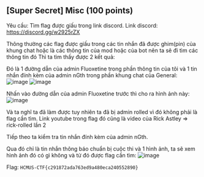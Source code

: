 ## [Super Secret] Misc (100 points)

Yêu cầu: Tìm flag được giấu trong link discord.
Link discord: https://discord.gg/w2925rZX

Thông thường các flag được giấu trong các tin nhắn đã được ghim(pin) của khung chat hoặc là các thông tin của mod hoặc của bot nên ta sẽ đi tìm các thông tin đó
Thì ta tìm thấy được 2 kết quả:

Đó là 1 đường dẫn của admin Fluoxetine trong phần thông tin của tôi và 1 tin nhắn đính kèm của admin nGth trong phần khung chat của General:
![image](https://user-images.githubusercontent.com/87664370/168628950-ff25951b-34c9-4a34-b4c7-be482aa008c7.png)
![image](https://user-images.githubusercontent.com/87664370/168629035-fb979bb8-1bd3-44de-b76f-1588438a109f.png)

Nhấn vào đường dẫn của admin Fluoxetine trước thì cho ra hình ảnh này:
![image](https://user-images.githubusercontent.com/87664370/168629535-e0c50648-7ade-4337-a82d-1d8bc82df8f4.png)

Và ta nghĩ ta đã làm được tuy nhiên ta đã bị admin rolled vì đó không phải là flag cần tìm. Link youtube trong flag đó cũng là video của Rick Astley => rick-rolled lần 2

Tiếp theo ta kiểm tra tin nhắn đính kèm của admin nGth.

Qua đó chỉ là tin nhắn thông báo chuẩn bị cuộc thi và 1 hình ảnh, ta sẽ xem hình ảnh đó có gì không và từ đó được flag cần tìm:
![image](https://user-images.githubusercontent.com/87664370/168631190-c7010277-ec26-480d-a1c2-f4b4c79aab1b.png)


Flag: `HCMUS-CTF{c291872ada763ed9a480eca240552890}`
